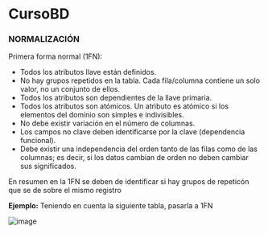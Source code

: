 # CursoBD

### NORMALIZACIÓN
Primera forma normal (1FN):
- Todos los atributos llave están definidos.
- No hay grupos repetidos en la tabla. Cada fila/columna contiene un solo valor, no un conjunto de ellos.
- Todos los atributos son dependientes de la llave primaria.
- Todos los atributos son atómicos. Un atributo es atómico si los elementos del dominio son simples e indivisibles.
- No debe existir variación en el número de columnas.
- Los campos no clave deben identificarse por la clave (dependencia funcional).
- Debe existir una independencia del orden tanto de las filas como de las columnas; es decir, si los datos cambian de orden no deben cambiar sus significados.

En resumen en la 1FN se deben de identificar si hay grupos de repeticón que se de sobre el mismo registro

**Ejemplo:**
Teniendo en cuenta la siguiente tabla, pasarla a 1FN

![image](https://user-images.githubusercontent.com/44008977/122304084-428a2f00-ceca-11eb-8ddf-b141bb00e66e.png)
